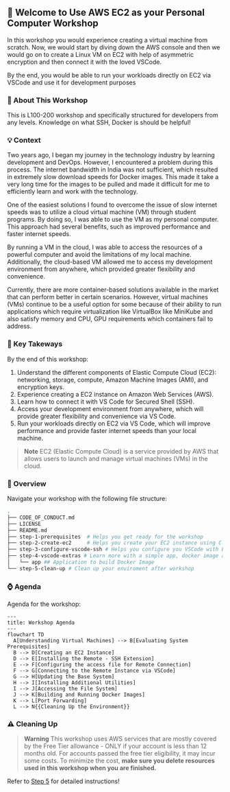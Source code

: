 ## 🚀 Welcome to Use AWS EC2 as your Personal Computer Workshop

In this workshop you would experience creating a virtual machine from scratch. Now, we would start by diving down the AWS console and then we would go on to create a Linux VM on EC2 with help of asymmetric encryption and then connect it with the loved VSCode. 

By the end, you would be able to run your workloads directly on EC2 via VSCode and use it for development purposes

### 📖 About This Workshop

This is L100-200 workshop and specifically structured for developers from any levels. Knowledge on what SSH, Docker is should be helpful!

### 💡 Context 

Two years ago, I began my journey in the technology industry by learning development and DevOps. However, I encountered a problem during this process. The internet bandwidth in India was not sufficient, which resulted in extremely slow download speeds for Docker images. This made it take a very long time for the images to be pulled and made it difficult for me to efficiently learn and work with the technology.

One of the easiest solutions I found to overcome the issue of slow internet speeds was to utilize a cloud virtual machine (VM) through student programs. By doing so, I was able to use the VM as my personal computer. This approach had several benefits, such as improved performance and faster internet speeds.

By running a VM in the cloud, I was able to access the resources of a powerful computer and avoid the limitations of my local machine. Additionally, the cloud-based VM allowed me to access my development environment from anywhere, which provided greater flexibility and convenience. 

Currently, there are more container-based solutions available in the market that can perform better in certain scenarios. However, virtual machines (VMs) continue to be a useful option for some because of their ability to run applications which require virtualization like VirtualBox like MiniKube and also satisfy memory and CPU, GPU requirements which containers fail to address. 


### 🤚 Key Takeways

By the end of this workshop: 

1. Understand the different components of Elastic Compute Cloud (EC2): networking, storage, compute, Amazon Machine Images (AMI), and encryption keys.
1. Experience creating a EC2 instance on Amazon Web Services (AWS).
1. Learn how to connect it with VS Code for Secured Shell (SSH).
1. Access your development environment from anywhere, which will provide greater flexibility and convenience via VS Code.
1. Run your workloads directly on EC2 via VS Code, which will improve performance and provide faster internet speeds than your local machine.

> **Note**
> EC2 (Elastic Compute Cloud) is a service provided by AWS that allows users to launch and manage virtual machines (VMs) in the cloud.

### 📂 Overview 

Navigate your workshop with the following file structure:

```bash
.
├── CODE_OF_CONDUCT.md
├── LICENSE
├── README.md
├── step-1-prerequisites  # Helps you get ready for the workshop
├── step-2-create-ec2     # Helps you create your EC2 instance using CloudFormation
├── step-3-configure-vscode-ssh # Helps you configure you VSCode with Extension for SSH
├── step-4-vscode-extras # Learn more with a simple app, docker image about port forwarding and more
│   └── app ## Application to build Docker Image
└── step-5-clean-up # Clean up your enviroment after workshop

```

### ⌚ Agenda 

Agenda for the workshop: 

```mermaid
---
title: Workshop Agenda 
---
flowchart TD 
  A[Understanding Virtual Machines] --> B[Evaluating System Prerequisites]
  B --> D[Creating an EC2 Instance]
  D --> E[Installing the Remote - SSH Extension]
  E --> F[Configuring the access file for Remote Connection]
  F --> G[Connecting to the Remote Instance via VSCode]
  G --> H[Updating the Base System]
  H --> I[Installing Additional Utilities]
  I --> J[Accessing the File System]
  J --> K[Building and Running Docker Images]
  K --> L[Port Forwarding]
  L --> N{{Cleaning Up the Environment}}

```

### ⚠️ Cleaning Up

> **Warning**
> This workshop uses AWS services that are mostly covered by the Free Tier allowance - ONLY if your account is less than 12 months old. For accounts passed the free tier eligibility, it may incur some costs. To minimize the cost, **make sure you delete resources used in this workshop when you are finished.**

Refer to [Step 5](/step-5-clean-up/) for detailed instructions!
